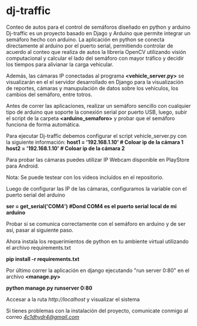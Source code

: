 # dj-traffic
Conteo de autos para el control de semáforos diseñado en python y arduino
Dj-traffic es un proyecto basado en Djago y Arduino que permite integrar un semáforo hecho con arduino. La aplicación en python se conecta directamente al arduino por el puerto serial, permitiendo controlar de acuerdo al conteo que realiza de autos la librería OpenCV utilizando visión computacional y calcular el lado del semáforo con mayor tráfico y decidir los tiempos para alivianar la carga vehicular.

Además, las cámaras IP conectadas al programa **<vehicle_server.py>** se visualizarán en el el servidor desarrollado en Django para la visualización de reportes, cámaras y manupulación de datos sobre los vehículos, los cambios del semáforo, entre totros.

Antes de correr las aplicaciones, realizar un semáforo sencillo con cualquier tipo de arduino que soporte la conexión serial por puerto USB, luego, subir el script de la carpeta **<arduino_semaforo>** y probar que el semáforo funciona de forma automática.

Para ejecutar Dj-traffic debemos configurar el script vehicle_server.py con la siguiente información:
 **host1 = '192.168.1.10' # Coloar ip de la cámara 1**
 **host2 = '192.168.1.10' # Coloar ip de la cámara 2**

Para probar las cámaras puedes utilizar IP Webcam disponible en PlayStore para Android.

 Nota: Se puede testear con los videos incluídos en el repositorio.

Luego de configurar las IP de las cámaras, configuramos la variable **<ser>** con el puerto serial del arduino

**ser = get_serial('COM4') #Dond COM4 es el puerto serial local de mi arduino**

Probar si se comunica correctamente con el semáforo en arduino y de ser así, pasar al siguiente paso.

Ahora instala los requerimientos de python en tu ambiente virtual utilizando el archivo requirements.txt

**pip install -r requirements.txt**

Por último correr la aplicación en django ejecutando "run server 0:80" en el archivo **<manage.py>**

**python manage.py runserver 0:80**

Accesar a la ruta *http://localhost* y visualizar el sistema

Si tienes problemas con la instalación del proyecto, comunicate conmigo al correo *4c1dhydr4@gmail.com*


